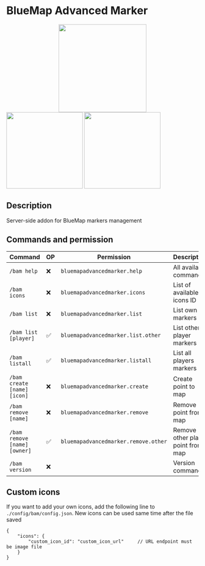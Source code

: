 # BlueMap Advanced Marker
<a title="Fabric Language Kotlin" href="https://minecraft.curseforge.com/projects/fabric-language-kotlin" target="_blank" rel="noopener noreferrer"><img style="display: block; margin-left: auto; margin-right: auto;" src="https://i.imgur.com/c1DH9VL.png" alt="" width="230" /></a>
<img src="https://i.imgur.com/iaETp3c.png" alt="" width="200" >
<img src="https://i.imgur.com/Ol1Tcf8.png" alt="" width="200" >

## Description
Server-side addon for BlueMap markers management

## Commands and permission
|            Command           | OP |              Permission              |              Description           |
|------------------------------|----|--------------------------------------|------------------------------------|
|          `/bam help`         | ❌ |     `bluemapadvancedmarker.help`     |       All available commands       |
|         `/bam icons`         | ❌ |     `bluemapadvancedmarker.icons`    |     List of available icons ID     |
|          `/bam list`         | ❌ |     `bluemapadvancedmarker.list`     |          List own markers          |
|     `/bam list [player]`     | ✅ |  `bluemapadvancedmarker.list.other`  |      List other player markers     |
|        `/bam listall`        | ✅ |    `bluemapadvancedmarker.listall`   |      List all players markers      |
|  `/bam create [name] [icon]` | ❌ |    `bluemapadvancedmarker.create`    |         Create point to map        |
|     `/bam remove [name]`     | ❌ |    `bluemapadvancedmarker.remove`    |        Remove point from map       |
| `/bam remove [name] [owner]` | ✅ | `bluemapadvancedmarker.remove.other` | Remove other player point from map |
|        `/bam version`        | ❌ |                                      |           Version command          |

## Custom icons
If you want to add your own icons, add the following line to `./config/bam/config.json`. New icons can be used same time after the file saved
```json5
{
    "icons": {
        "custom_icon_id": "custom_icon_url"     // URL endpoint must be image file
    }
}
```
